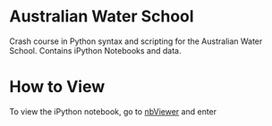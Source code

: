 # Australian Water School
Crash course in Python syntax and scripting for the Australian Water School.  Contains iPython Notebooks and data.

# How to View
To view the iPython notebook, go to [nbViewer](https://nbviewer.jupyter.org/) and enter 
